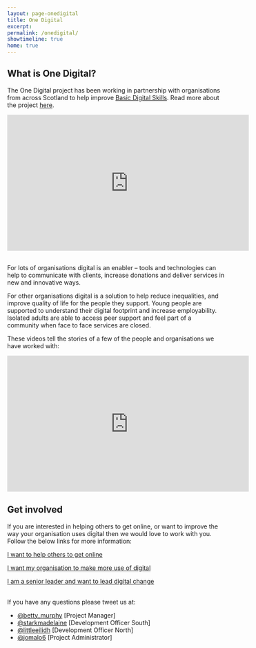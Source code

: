 ```yaml
---
layout: page-onedigital
title: One Digital
excerpt:
permalink: /onedigital/
showtimeline: true
home: true
---
```


## What is One Digital?

The One Digital project has been working in partnership with organisations from across Scotland to help improve [Basic Digital Skills](http://www.go-on.co.uk/get-involved/basic-digital-skills/). 
Read more about the project [here](http://digital.scvo.org.uk/onedigital/about-one-digital).
<br>

<iframe width="560" height="315" src="https://www.youtube.com/embed/DwGwOsb1cdU" frameborder="0" allowfullscreen></iframe>

<br>For lots of organisations digital is an enabler – tools and technologies can help to communicate with clients, increase donations and deliver services in new and innovative ways. 

For other organisations digital is a solution to help reduce inequalities, and improve quality of life for the people they support. Young people are supported to understand their digital footprint and increase employability. Isolated adults are able to access peer support and feel part of a community when face to face services are closed. 

These videos tell the stories of a few of the people and organisations we have worked with: 

<iframe width="560" height="315" src="https://www.youtube.com/embed/videoseries?list=PLD_XS4xNFQV4fKzUf4M97xh6dP0Pc7FmE" frameborder="0" allowfullscreen></iframe>

## Get involved  

If you are interested in helping others to get online, or want to improve the way your organisation uses digital then we would love to work with you. Follow the below links for more information:

[I want to help others to get online](http://digital.scvo.org.uk/onedigital/helping-others)

[I want my organisation to make more use of digital](http://digital.scvo.org.uk/onedigital/helping-org) 

[I am a senior leader and want to lead digital change](http://digital.scvo.org.uk/onedigital/actionlearning/)

<p><br />If you have any questions please tweet us at:</p>

<ul>
<li><a href="https://twitter.com/betty_murphy">@betty_murphy</a> [Project Manager]</li>
<li><a href="https://twitter.com/starkmadelaine">@starkmadelaine</a> [Development Officer South]</li>
<li><a href="https://twitter.com/littleeilidh">@littleeilidh</a> [Development Officer North]</li>
<li><a href="https://twitter.com/jomalo6">@jomalo6</a> [Project Administrator]</li>
</ul>

